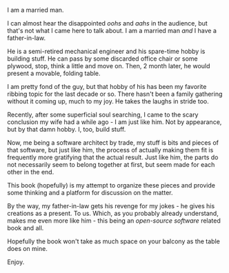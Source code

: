 I am a married man. 

I can almost hear the disappointed _oohs_ and _aahs_ in the audience, but that's not what I came here to talk about. I am a married man _and_ I have a father-in-law.

He is a semi-retired mechanical engineer and his spare-time hobby is building stuff. He can pass by some discarded office chair or some plywood, stop, think a little and move on. Then, 2 month later, he would present a movable, folding table.

I am pretty fond of the guy, but that hobby of his has been my favorite ribbing topic for the last decade or so. There hasn't been a family gathering without it coming up, much to my joy. He takes the laughs in stride too.

Recently, after some superficial soul searching, I came to the scary conclusion my wife had a while ago - I am just like him. Not by appearance, but by that damn hobby. I, too, build stuff.

Now, me being a software architect by trade, my stuff is bits and pieces of that software, but just like him, the process of actually making them fit is frequently more gratifying that the actual result. Just like him, the parts do not necessarily seem to belong together at first, but seem made for each other in the end.

This book (hopefully) is my attempt to organize these pieces and provide some thinking and a platform for discussion on the matter.

By the way, my father-in-law gets his revenge for my jokes - he gives his creations as a present. To us. Which, as you probably already understand, makes me even more like him - this being an _open-source software_ related book and all.

Hopefully the book won't take as much space on your balcony as the table does on mine.

Enjoy.
